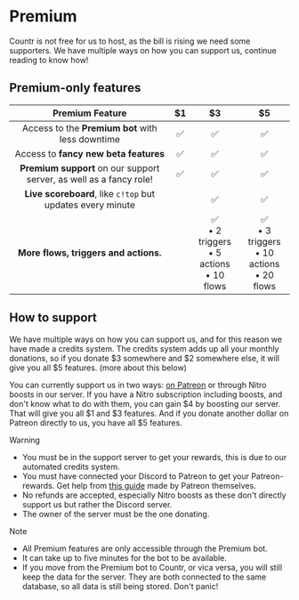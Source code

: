 # Premium

Countr is not free for us to host, as the bill is rising we need some supporters. We have multiple ways on how you can support us, continue reading to know how!

## Premium-only features

| <center>Premium Feature</center>                                                     | <center>$1</center> | <center>$3</center>  | <center>$5</center> |
|:-------------------------------------------------------------------------------------|:--------------------|:---------------------|:--------------------|
| <center>Access to the **Premium bot** with less downtime</center>                    | <center>✅</center> | <center>✅</center> | <center>✅</center> |
| <center>Access to **fancy new beta features**</center>                               | <center>✅</center> | <center>✅</center> | <center>✅</center> |
| <center>**Premium support** on our support server, as well as a fancy role!</center> | <center>✅</center> | <center>✅</center> | <center>✅</center> |
| <center>**Live scoreboard**, like `c!top` but updates every minute</center>          |                     | <center>✅</center> | <center>✅</center>  |
| <center>**More flows, triggers and actions.**<center>                                |                     | <center>✅<br/>• 2 triggers<br/>• 5 actions<br/>• 10 flows</center> | <center>✅<br/>• 3 triggers<br/>• 10 actions<br/>• 20 flows</center> |

## How to support

We have multiple ways on how you can support us, and for this reason we have made a credits system. The credits system adds up all your monthly donations, so if you donate $3 somewhere and $2 somewhere else, it will give you all $5 features. (more about this below)

You can currently support us in two ways: [on Patreon](https://patreon.com/promises) or through Nitro boosts in our server. If you have a Nitro subscription including boosts, and don't know what to do with them, you can gain $4 by boosting our server. That will give you all $1 and $3 features. And if you donate another dollar on Patreon directly to us, you have all $5 features.

> [!WARNING]
> - You must be in the support server to get your rewards, this is due to our automated credits system.
> - You must have connected your Discord to Patreon to get your Patreon-rewards. Get help from [this guide](https://support.patreon.com/hc/en-us/articles/212052266-Get-my-Discord-role#h_21f22930-84c5-4950-b6b1-3e83312f66dc) made by Patreon themselves.
> - No refunds are accepted, especially Nitro boosts as these don't directly support us but rather the Discord server.
> - The owner of the server must be the one donating.

> [!NOTE]
> - All Premium features are only accessible through the Premium bot.
> - It can take up to five minutes for the bot to be available.
> - If you move from the Premium bot to Countr, or vica versa, you will still keep the data for the server. They are both connected to the same database, so all data is still being stored. Don't panic!
